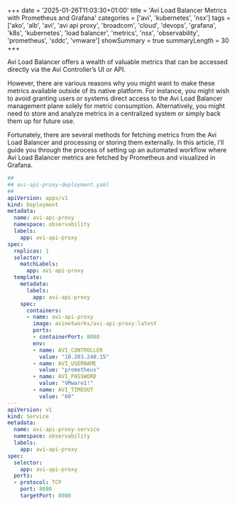 +++
date = '2025-01-26T11:03:30+01:00'
title = 'Avi Load Balancer Metrics with Prometheus and Grafana'
categories = ['avi', 'kubernetes', 'nsx']
tags = ['ako', 'alb', 'avi', 'avi api proxy', 'broadcom', 'cloud', 'devops', 'grafana', 'k8s', 'kubernetes', 'load balancer', 'metrics', 'nsx', 'observability', 'prometheus', 'sddc', 'vmware']
showSummary = true
summaryLength = 30
+++

Avi Load Balancer offers a wealth of valuable metrics that can be accessed directly via the Avi Controller’s UI or API.

However, there are various reasons why you might want to make these metrics available outside of its native platform. For instance, you might wish to avoid granting users or systems direct access to the Avi Load Balancer management plane solely for metric consumption. Alternatively, you might need to store and analyze metrics in a centralized system or simply back them up for future use.

Fortunately, there are several methods for fetching metrics from the Avi Load Balancer and processing or storing them externally. In this article, I’ll guide you through the process of setting up an automated workflow where Avi Load Balancer metrics are fetched by Prometheus and visualized in Grafana.

```yaml
##
## avi-api-proxy-deployment.yaml
##
apiVersion: apps/v1
kind: Deployment
metadata:
  name: avi-api-proxy
  namespace: observability
  labels:
    app: avi-api-proxy
spec:
  replicas: 1
  selector:
    matchLabels:
      app: avi-api-proxy
  template:
    metadata:
      labels:
        app: avi-api-proxy
    spec:
      containers:
      - name: avi-api-proxy
        image: avinetworks/avi-api-proxy:latest
        ports:
        - containerPort: 8080
        env:
        - name: AVI_CONTROLLER
          value: "10.203.240.15"
        - name: AVI_USERNAME
          value: "prometheus"
        - name: AVI_PASSWORD
          value: "VMware1!"
        - name: AVI_TIMEOUT
          value: "60"
---
apiVersion: v1
kind: Service
metadata:
  name: avi-api-proxy-service
  namespace: observability
  labels:
    app: avi-api-proxy
spec:
  selector:
    app: avi-api-proxy
  ports:
  - protocol: TCP
    port: 8080
    targetPort: 8080
````

